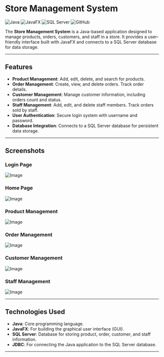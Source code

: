 # Store Management System

![Java](https://img.shields.io/badge/Java-17-blue)
![JavaFX](https://img.shields.io/badge/JavaFX-17-orange)
![SQL Server](https://img.shields.io/badge/SQL%20Server-2019-lightgrey)
![GitHub](https://img.shields.io/badge/GitHub-Repository-brightgreen)

The **Store Management System** is a Java-based application designed to manage products, orders, customers, and staff in a store. It provides a user-friendly interface built with JavaFX and connects to a SQL Server database for data storage.

---

## Features

- **Product Management**: Add, edit, delete, and search for products.
- **Order Management**: Create, view, and delete orders. Track order details.
- **Customer Management**: Manage customer information, including orders count and status.
- **Staff Management**: Add, edit, and delete staff members. Track orders sold by staff.
- **User Authentication**: Secure login system with username and password.
- **Database Integration**: Connects to a SQL Server database for persistent data storage.

---

## Screenshots

### Login Page
![Image](https://github.com/user-attachments/assets/e6d06d2a-dc86-4032-83f7-41c0d7780b1e)

### Home Page
![Image](https://github.com/user-attachments/assets/cc3b1321-3fba-4303-a7e2-8baa8581850d)

### Product Management
![Image](https://github.com/user-attachments/assets/6d2bd16a-6495-40a2-bb2d-24b55d0ee602)

### Order Management
![Image](https://github.com/user-attachments/assets/d290c3df-248b-4903-b5c1-28efbea95199)

### Customer Management
![Image](https://github.com/user-attachments/assets/6f7cd056-dfa5-4cd2-9301-35936062e6b9)

### Staff Management
![Image](https://github.com/user-attachments/assets/48e22a97-6aaa-4547-b3ce-14a2b1e54869)

---

## Technologies Used

- **Java**: Core programming language.
- **JavaFX**: For building the graphical user interface (GUI).
- **SQL Server**: Database for storing product, order, customer, and staff information.
- **JDBC**: For connecting the Java application to the SQL Server database.

---

